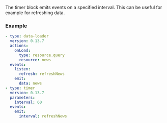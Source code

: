 The timer block emits events on a specified interval. This can be useful for example for refreshing
data.

### Example

```yaml
- type: data-loader
  version: 0.13.7
  actions:
    onLoad:
      type: resource.query
      resource: news
  events:
    listen:
      refresh: refreshNews
    emit:
      data: news
- type: timer
  version: 0.13.7
  parameters:
    interval: 60
  events:
    emit:
      interval: refreshNews
```

